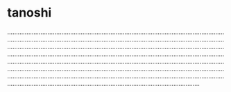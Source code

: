 # tanoshi
..................................................................................................................................................................................................................................................................................................................................................................................................................................................................................................................................................................................................................................................................................................................................................................................................................................................................................................................................................................................................................